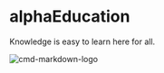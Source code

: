 # alphaEducation
Knowledge is easy to learn here for all.


![cmd-markdown-logo](https://github.com/lchia/alphaEducation/img/logo.jpg)